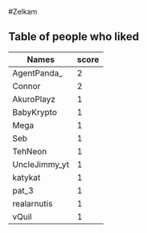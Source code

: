 #Zelkam
## Table of people who liked
Names | score
--- | ---
AgentPanda_ | 2
Connor | 2
AkuroPlayz | 1
BabyKrypto | 1
Mega | 1
Seb | 1
TehNeon | 1
UncleJimmy_yt | 1
katykat | 1
pat_3 | 1
realarnutis | 1
vQuil | 1
